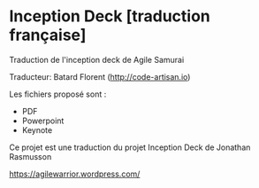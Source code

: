 # Inception Deck [traduction française]
Traduction de l'inception deck de Agile Samurai

Traducteur: Batard Florent (http://code-artisan.io)

Les fichiers proposé sont :

- PDF
- Powerpoint
- Keynote

Ce projet est une traduction du projet Inception Deck de Jonathan Rasmusson 
 
https://agilewarrior.wordpress.com/

